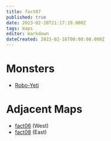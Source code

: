 ```yaml
---
title: fact07
published: true
date: 2023-02-28T21:17:19.000Z
tags: maps
editor: markdown
dateCreated: 2023-02-16T00:00:00.000Z
---
```



# Monsters
 * [Robo-Yeti](/monsters/robo-yeti)

# Adjacent Maps
 * [fact06](/maps/fact06) (West)
 * [fact08](/maps/fact08) (East)
